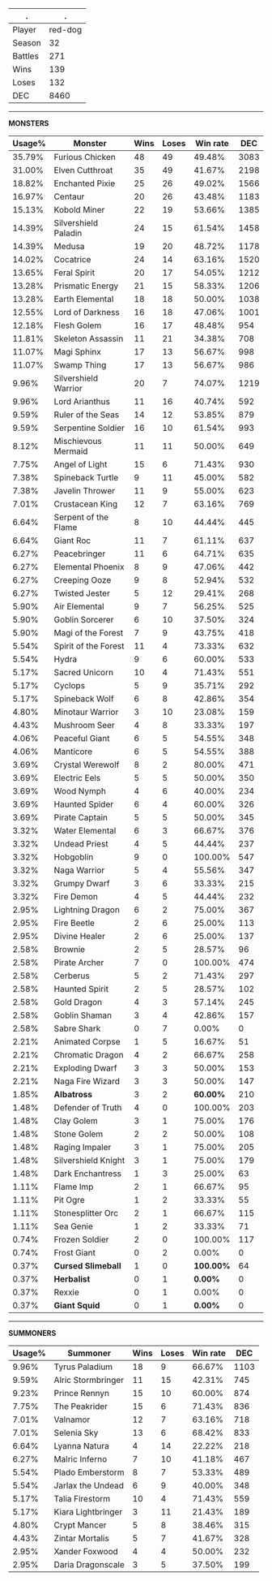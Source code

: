 .|.
|-|-
Player|red-dog
Season|32
Battles|271
Wins|139
Loses|132
DEC|8460

---
**MONSTERS**

Usage%|Monster|Wins|Loses|Win rate|DEC|
-|-|-|-|-|-|
35.79%|Furious Chicken|48|49|49.48%|3083|
31.00%|Elven Cutthroat|35|49|41.67%|2198|
18.82%|Enchanted Pixie|25|26|49.02%|1566|
16.97%|Centaur|20|26|43.48%|1183|
15.13%|Kobold Miner|22|19|53.66%|1385|
14.39%|Silvershield Paladin|24|15|61.54%|1458|
14.39%|Medusa|19|20|48.72%|1178|
14.02%|Cocatrice|24|14|63.16%|1520|
13.65%|Feral Spirit|20|17|54.05%|1212|
13.28%|Prismatic Energy|21|15|58.33%|1206|
13.28%|Earth Elemental|18|18|50.00%|1038|
12.55%|Lord of Darkness|16|18|47.06%|1001|
12.18%|Flesh Golem|16|17|48.48%|954|
11.81%|Skeleton Assassin|11|21|34.38%|708|
11.07%|Magi Sphinx|17|13|56.67%|998|
11.07%|Swamp Thing|17|13|56.67%|986|
9.96%|Silvershield Warrior|20|7|74.07%|1219|
9.96%|Lord Arianthus|11|16|40.74%|592|
9.59%|Ruler of the Seas|14|12|53.85%|879|
9.59%|Serpentine Soldier|16|10|61.54%|993|
8.12%|Mischievous Mermaid|11|11|50.00%|649|
7.75%|Angel of Light|15|6|71.43%|930|
7.38%|Spineback Turtle|9|11|45.00%|582|
7.38%|Javelin Thrower|11|9|55.00%|623|
7.01%|Crustacean King|12|7|63.16%|769|
6.64%|Serpent of the Flame|8|10|44.44%|445|
6.64%|Giant Roc|11|7|61.11%|637|
6.27%|Peacebringer|11|6|64.71%|635|
6.27%|Elemental Phoenix|8|9|47.06%|442|
6.27%|Creeping Ooze|9|8|52.94%|532|
6.27%|Twisted Jester|5|12|29.41%|268|
5.90%|Air Elemental|9|7|56.25%|525|
5.90%|Goblin Sorcerer|6|10|37.50%|324|
5.90%|Magi of the Forest|7|9|43.75%|418|
5.54%|Spirit of the Forest|11|4|73.33%|632|
5.54%|Hydra|9|6|60.00%|533|
5.17%|Sacred Unicorn|10|4|71.43%|551|
5.17%|Cyclops|5|9|35.71%|292|
5.17%|Spineback Wolf|6|8|42.86%|354|
4.80%|Minotaur Warrior|3|10|23.08%|159|
4.43%|Mushroom Seer|4|8|33.33%|197|
4.06%|Peaceful Giant|6|5|54.55%|348|
4.06%|Manticore|6|5|54.55%|388|
3.69%|Crystal Werewolf|8|2|80.00%|471|
3.69%|Electric Eels|5|5|50.00%|350|
3.69%|Wood Nymph|4|6|40.00%|234|
3.69%|Haunted Spider|6|4|60.00%|326|
3.69%|Pirate Captain|5|5|50.00%|345|
3.32%|Water Elemental|6|3|66.67%|376|
3.32%|Undead Priest|4|5|44.44%|237|
3.32%|Hobgoblin|9|0|100.00%|547|
3.32%|Naga Warrior|5|4|55.56%|347|
3.32%|Grumpy Dwarf|3|6|33.33%|215|
3.32%|Fire Demon|4|5|44.44%|232|
2.95%|Lightning Dragon|6|2|75.00%|367|
2.95%|Fire Beetle|2|6|25.00%|113|
2.95%|Divine Healer|2|6|25.00%|137|
2.58%|Brownie|2|5|28.57%|96|
2.58%|Pirate Archer|7|0|100.00%|474|
2.58%|Cerberus|5|2|71.43%|297|
2.58%|Haunted Spirit|2|5|28.57%|102|
2.58%|Gold Dragon|4|3|57.14%|245|
2.58%|Goblin Shaman|3|4|42.86%|157|
2.58%|Sabre Shark|0|7|0.00%|0|
2.21%|Animated Corpse|1|5|16.67%|51|
2.21%|Chromatic Dragon|4|2|66.67%|258|
2.21%|Exploding Dwarf|3|3|50.00%|153|
2.21%|Naga Fire Wizard|3|3|50.00%|147|
1.85%|**Albatross**|3|2|**60.00%**|210|
1.48%|Defender of Truth|4|0|100.00%|203|
1.48%|Clay Golem|3|1|75.00%|176|
1.48%|Stone Golem|2|2|50.00%|108|
1.48%|Raging Impaler|3|1|75.00%|205|
1.48%|Silvershield Knight|3|1|75.00%|179|
1.48%|Dark Enchantress|1|3|25.00%|63|
1.11%|Flame Imp|2|1|66.67%|95|
1.11%|Pit Ogre|1|2|33.33%|55|
1.11%|Stonesplitter Orc|2|1|66.67%|115|
1.11%|Sea Genie|1|2|33.33%|71|
0.74%|Frozen Soldier|2|0|100.00%|117|
0.74%|Frost Giant|0|2|0.00%|0|
0.37%|**Cursed Slimeball**|1|0|**100.00%**|64|
0.37%|**Herbalist**|0|1|**0.00%**|0|
0.37%|Rexxie|0|1|0.00%|0|
0.37%|**Giant Squid**|0|1|**0.00%**|0|

---
**SUMMONERS**

Usage%|Summoner|Wins|Loses|Win rate|DEC|
-|-|-|-|-|-|
9.96%|Tyrus Paladium|18|9|66.67%|1103|
9.59%|Alric Stormbringer|11|15|42.31%|745|
9.23%|Prince Rennyn|15|10|60.00%|874|
7.75%|The Peakrider|15|6|71.43%|836|
7.01%|Valnamor|12|7|63.16%|718|
7.01%|Selenia Sky|13|6|68.42%|833|
6.64%|Lyanna Natura|4|14|22.22%|218|
6.27%|Malric Inferno|7|10|41.18%|467|
5.54%|Plado Emberstorm|8|7|53.33%|489|
5.54%|Jarlax the Undead|6|9|40.00%|348|
5.17%|Talia Firestorm|10|4|71.43%|559|
5.17%|Kiara Lightbringer|3|11|21.43%|189|
4.80%|Crypt Mancer|5|8|38.46%|315|
4.43%|Zintar Mortalis|5|7|41.67%|328|
2.95%|Xander Foxwood|4|4|50.00%|232|
2.95%|Daria Dragonscale|3|5|37.50%|199|
